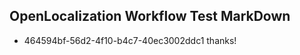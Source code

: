 ## OpenLocalization Workflow Test MarkDown
* 464594bf-56d2-4f10-b4c7-40ec3002ddc1 
thanks!<!--HONumber=Jul16_HO2-->